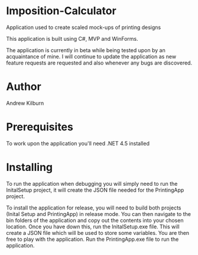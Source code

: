 # Imposition-Calculator
Application used to create scaled mock-ups of printing designs

This application is built using C#, MVP and WinForms.

The application is currently in beta while being tested upon by an acquaintance of mine. I will continue to update the application as new feature requests are requested and also whenever any bugs are discovered.

# Author
Andrew Kilburn

# Prerequisites
To work upon the application you'll need .NET 4.5 installed

# Installing

To run the application when debugging you will simply need to run the InitalSetup project, it will create the JSON file needed for the PrintingApp project.

To install the application for release, you will need to build both projects (Inital Setup and PrintingApp) in release mode. You can then navigate to the bin folders of the application and copy out the contents into your chosen location. Once you have down this, run the InitalSetup.exe file. This will create a JSON file which will be used to store some variables. You are then free to play with the application. Run the PrintingApp.exe file to run the application.
